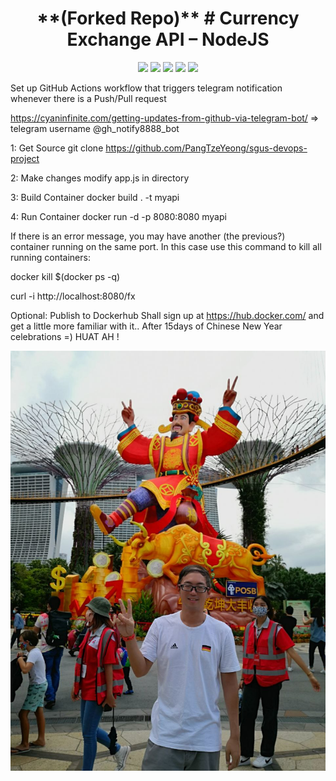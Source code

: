<h1 align="center"> **(Forked Repo)** # Currency Exchange API – NodeJS </h1>

<p align="center">

<img src="https://img.shields.io/badge/made%20by-PangTzeYeong-blue.svg" >

<img src="https://badges.frapsoft.com/os/v1/open-source.svg?v=103" >

<img src="https://img.shields.io/github/stars/PangTzeYeong/sgus-devops-project">

<img src="https://img.shields.io/github/issues/PangTzeYeong/sgus-devops-project">

<img src="https://img.shields.io/badge/PRs-welcome-brightgreen.svg?style=flat">
</p>

<p align="center">

Set up GitHub Actions workflow that triggers telegram notification whenever there is a Push/Pull request

https://cyaninfinite.com/getting-updates-from-github-via-telegram-bot/ => telegram username @gh_notify8888_bot

<p align="center">

1: Get Source
git clone https://github.com/PangTzeYeong/sgus-devops-project

2: Make changes
modify app.js in directory

3: Build Container
docker build . -t myapi

4: Run Container
docker run -d -p 8080:8080 myapi

If there is an error message, you may have another (the previous?) container running on the same port. In this case use this command to kill all running containers:

docker kill $(docker ps -q)

curl -i http://localhost:8080/fx

<p align="center">

Optional: Publish to Dockerhub
Shall sign up at https://hub.docker.com/ and get a little more familiar with it.. After 15days of Chinese New Year celebrations =) HUAT AH !

![River_Hongbao_Huatah](huatah.jpg)
